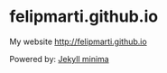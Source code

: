 felipmarti.github.io
=====================
My website <http://felipmarti.github.io>

Powered by: [Jekyll minima](https://github.com/jekyll/minima)
